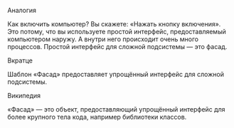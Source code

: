 Аналогия


Как включить компьютер? Вы скажете: «Нажать кнопку включения». Это потому, что вы используете простой интерфейс, предоставляемый компьютером наружу. А внутри него происходит очень много процессов. Простой интерфейс для сложной подсистемы — это фасад.


Вкратце


Шаблон «Фасад» предоставляет упрощённый интерфейс для сложной подсистемы.


Википедия


«Фасад» — это объект, предоставляющий упрощённый интерфейс для более крупного тела кода, например библиотеки классов.